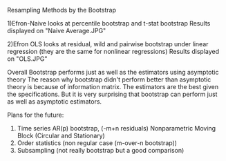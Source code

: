 Resampling Methods by the Bootstrap 

1)Efron-Naive looks at percentile bootstrap and t-stat bootstrap 
  Results displayed on "Naive Average.JPG"
  
2)Efron OLS looks at residual, wild and pairwise bootstrap under linear regression (they are the same for nonlinear regressions)
  Results displayed on "OLS.JPG"

Overall Bootstrap performs just as well as the estimators using asymptotic theory 
The reason why bootstrap didn't perform better than asymptotic theory is because of information matrix. The estimators are the best given the specifications. But it is very surprising that bootstrap can perform just as well as asymptotic estimators. 

Plans for the future: 
  1) Time series 
    AR(p) bootstrap, (-m+n residuals)
    Nonparametric Moving Block (Circular and Stationary) 
  2) Order statistics (non regular case (m-over-n bootstrap))
  3) Subsampling (not really bootstrap but a good comparison) 
